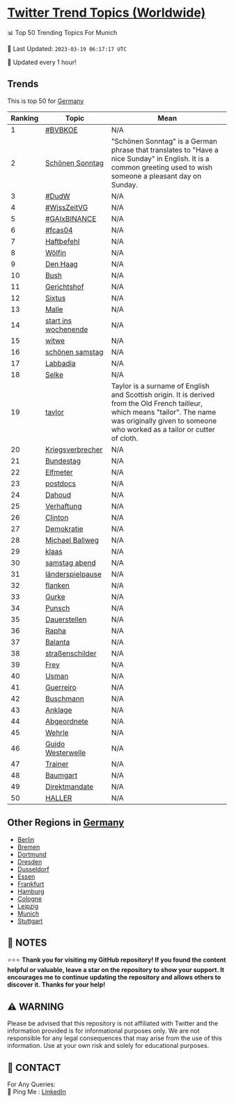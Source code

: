 [Twitter Trend Topics (Worldwide)](https://github.com/ErcinDedeoglu/Twitter-Trend-Topics)
==========


📊 Top 50 Trending Topics For Munich

📆 Last Updated: `2023-03-19 06:17:17 UTC`

🔧 Updated every 1 hour!


## Trends

This is top 50 for [Germany](</Germany>)

| Ranking | Topic | Mean |
| ------- | ------------ | ------------ |
| 1 | [#BVBKOE](http://twitter.com/search?q=%23BVBKOE) | N/A |
| 2 | [Schönen Sonntag](http://twitter.com/search?q=Sch%c3%b6nen+Sonntag) | "Schönen Sonntag" is a German phrase that translates to "Have a nice Sunday" in English. It is a common greeting used to wish someone a pleasant day on Sunday. |
| 3 | [#DudW](http://twitter.com/search?q=%23DudW) | N/A |
| 4 | [#WissZeitVG](http://twitter.com/search?q=%23WissZeitVG) | N/A |
| 5 | [#GAIxBINANCE](http://twitter.com/search?q=%23GAIxBINANCE) | N/A |
| 6 | [#fcas04](http://twitter.com/search?q=%23fcas04) | N/A |
| 7 | [Haftbefehl](http://twitter.com/search?q=Haftbefehl) | N/A |
| 8 | [Wölfin](http://twitter.com/search?q=W%c3%b6lfin) | N/A |
| 9 | [Den Haag](http://twitter.com/search?q=Den+Haag) | N/A |
| 10 | [Bush](http://twitter.com/search?q=Bush) | N/A |
| 11 | [Gerichtshof](http://twitter.com/search?q=Gerichtshof) | N/A |
| 12 | [Sixtus](http://twitter.com/search?q=Sixtus) | N/A |
| 13 | [Malle](http://twitter.com/search?q=Malle) | N/A |
| 14 | [start ins wochenende](http://twitter.com/search?q=start+ins+wochenende) | N/A |
| 15 | [witwe](http://twitter.com/search?q=witwe) | N/A |
| 16 | [schönen samstag](http://twitter.com/search?q=sch%c3%b6nen+samstag) | N/A |
| 17 | [Labbadia](http://twitter.com/search?q=Labbadia) | N/A |
| 18 | [Selke](http://twitter.com/search?q=Selke) | N/A |
| 19 | [taylor](http://twitter.com/search?q=taylor) | Taylor is a surname of English and Scottish origin. It is derived from the Old French tailleur, which means "tailor". The name was originally given to someone who worked as a tailor or cutter of cloth. |
| 20 | [Kriegsverbrecher](http://twitter.com/search?q=Kriegsverbrecher) | N/A |
| 21 | [Bundestag](http://twitter.com/search?q=Bundestag) | N/A |
| 22 | [Elfmeter](http://twitter.com/search?q=Elfmeter) | N/A |
| 23 | [postdocs](http://twitter.com/search?q=postdocs) | N/A |
| 24 | [Dahoud](http://twitter.com/search?q=Dahoud) | N/A |
| 25 | [Verhaftung](http://twitter.com/search?q=Verhaftung) | N/A |
| 26 | [Clinton](http://twitter.com/search?q=Clinton) | N/A |
| 27 | [Demokratie](http://twitter.com/search?q=Demokratie) | N/A |
| 28 | [Michael Ballweg](http://twitter.com/search?q=Michael+Ballweg) | N/A |
| 29 | [klaas](http://twitter.com/search?q=klaas) | N/A |
| 30 | [samstag abend](http://twitter.com/search?q=samstag+abend) | N/A |
| 31 | [länderspielpause](http://twitter.com/search?q=l%c3%a4nderspielpause) | N/A |
| 32 | [flanken](http://twitter.com/search?q=flanken) | N/A |
| 33 | [Gurke](http://twitter.com/search?q=Gurke) | N/A |
| 34 | [Punsch](http://twitter.com/search?q=Punsch) | N/A |
| 35 | [Dauerstellen](http://twitter.com/search?q=Dauerstellen) | N/A |
| 36 | [Rapha](http://twitter.com/search?q=Rapha) | N/A |
| 37 | [Balanta](http://twitter.com/search?q=Balanta) | N/A |
| 38 | [straßenschilder](http://twitter.com/search?q=stra%c3%9fenschilder) | N/A |
| 39 | [Frey](http://twitter.com/search?q=Frey) | N/A |
| 40 | [Usman](http://twitter.com/search?q=Usman) | N/A |
| 41 | [Guerreiro](http://twitter.com/search?q=Guerreiro) | N/A |
| 42 | [Buschmann](http://twitter.com/search?q=Buschmann) | N/A |
| 43 | [Anklage](http://twitter.com/search?q=Anklage) | N/A |
| 44 | [Abgeordnete](http://twitter.com/search?q=Abgeordnete) | N/A |
| 45 | [Wehrle](http://twitter.com/search?q=Wehrle) | N/A |
| 46 | [Guido Westerwelle](http://twitter.com/search?q=Guido+Westerwelle) | N/A |
| 47 | [Trainer](http://twitter.com/search?q=Trainer) | N/A |
| 48 | [Baumgart](http://twitter.com/search?q=Baumgart) | N/A |
| 49 | [Direktmandate](http://twitter.com/search?q=Direktmandate) | N/A |
| 50 | [HALLER](http://twitter.com/search?q=HALLER) | N/A |



## Other Regions in [Germany](</Germany>)

* [Berlin](</Germany/Berlin.md>)
* [Bremen](</Germany/Bremen.md>)
* [Dortmund](</Germany/Dortmund.md>)
* [Dresden](</Germany/Dresden.md>)
* [Dusseldorf](</Germany/Dusseldorf.md>)
* [Essen](</Germany/Essen.md>)
* [Frankfurt](</Germany/Frankfurt.md>)
* [Hamburg](</Germany/Hamburg.md>)
* [Cologne](</Germany/Cologne.md>)
* [Leipzig](</Germany/Leipzig.md>)
* [Munich](</Germany/Munich.md>)
* [Stuttgart](</Germany/Stuttgart.md>)



## 📝 NOTES

⭐⭐⭐ **Thank you for visiting my GitHub repository! If you found the content helpful or valuable, leave a star on the repository to show your support. It encourages me to continue updating the repository and allows others to discover it. Thanks for your help!**


## ⚠️ WARNING

Please be advised that this repository is not affiliated with Twitter and the information provided is for informational purposes only. We are not responsible for any legal consequences that may arise from the use of this information. Use at your own risk and solely for educational purposes.


## 📨 CONTACT

 For Any Queries:  
            🏓 Ping Me : [LinkedIn](https://www.linkedin.com/in/ercindedeoglu/)
